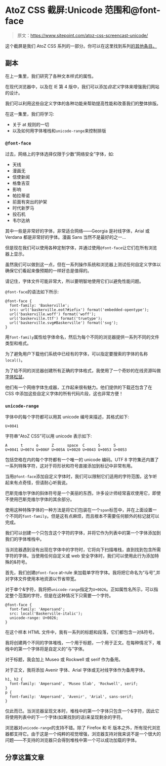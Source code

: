 # AtoZ CSS 截屏:Unicode 范围和@font-face

> 原文：<https://www.sitepoint.com/atoz-css-screencast-unicode/>

这个截屏是我们 AtoZ CSS 系列的一部分。你可以在这里找到系列[的其他条目。](https://www.sitepoint.com/blog/)

## 副本

在上一集里，我们研究了各种文本样式的属性。

在现代浏览器中，以及在 IE 第 4 版中，我们可以添加*自定义*字体来增强我们网站的设计。

我们可以利用这些自定义字体的各种功能来帮助提高性能和改善我们的整体排版。

在这一集里，我们将学习:

*   关于 at 规则的一切
*   以及如何用字体堆栈和`unicode-range`来控制排版

### `@font-face`

过去，网络上的字体选择仅限于少数“网络安全”字体，如:

*   天线
*   漫画无
*   信使新闻
*   格鲁吉亚
*   影响
*   帕拉蒂诺
*   前面有突出的护架
*   时代新罗马
*   投石机
*   韦尔达纳

其中一些是非常好的字体，非常适合网络——Georgia 是衬线字体，Arial 或 Verdana 都是非常好的字体。漫画 Sans 当然不是最好的之一…

但是现在我们可以使用各种定制字体，并通过使用`@font-face`让它们在所有浏览器上显示。

虽然我们可以做到这一点，但在一系列操作系统和浏览器上测试任何自定义字体以确保它们看起来像预期的一样好总是值得的。

请记住，字体文件可能非常大，所以要明智地使用它们以避免性能问题。

`@font-face`的语法如下所示:

```
@font-face {
  font-family: 'Baskerville';
  src: url('baskerville.eot?#iefix') format('embedded-opentype'); 
  url('baskerville.woff') format('woff'); 
  url('baskerville.ttf') format('truetype');
  url('baskerville.svg#Baskerville') format('svg');
}
```

用`font-family`属性给字体命名，然后为每个不同的浏览器提供一系列不同的文件类型和格式。

为了避免用户下载他们系统中已经有的字体，可以指定要搜索的字体的名称`local()`。

为了给不同的浏览器创建所有正确的字体格式，我使用了一个奇妙的在线资源叫做[字体松鼠](http://www.fontsquirrel.com/)。

他们有一个网络字体生成器，工作起来很有魅力。他们提供的下载还包含了在 CSS 中添加这些自定义字体的所有代码片段，这也非常方便！

### `unicode-range`

字体中的每个字符都可以用其 unicode 编号来描述，其格式如下:

```
U+0041
```

字符串“AtoZ CSS”可以用 unicode 表示如下:

```
A      t      o      Z      space  C      S      S
U+0041 U+0074 U+006F U+005A U+0020 U+0043 U+0053 U+0053 
```

包括空格在内的每个字符都有一个唯一的 unicode 编码。UTF 8 字符集还内置了一系列特殊字符，这对于将形状和符号直接添加到标记中非常有用。

当用`@font-face`添加自定义字体时，我们可以限制它们适用的字符范围，这乍听起来有点奇怪，但请耐心听我说。

巴斯克维尔字体的斜体符号是一个美丽的东西，许多设计师经常喜欢使用它，即使不使用巴斯克维尔字体的其余部分。

使用这种特殊字体的一种方法是将它们包装在一个`span`标签中，并在上面设置一个不同的`font-family`。但是这有点麻烦，而且根本不需要任何额外的标记就可以完成。

我们可以创建一个只包含这个字符的字体，并将它作为列表中的第一个字体添加到我们的字体堆栈中。

当浏览器遇到没有出现在字体中的字符时，它将向下扫描堆栈，直到找到包含所需字符的字体。当使用任何自定义或 web 安全字体时，我们可以使用此行为添加特殊的&符号。

首先，我们创建`@font-face` at-rule 来加载单字符字体。我将把它命名为“与号”,并对字体文件使用本地资源以节省带宽。

对于单个&字符，我将把`unicode-range`指定为`U+0026`。正如属性名所示，可以指定整个范围的字符，但是在这种情况下只需要一个字符。

```
@font-face {
  font-family: 'Ampersand';
  src: local('Baskerville-italic');
  unicode-range: U+0026;
}
```

在这个样本 HTML 文件中，我有一系列的标题和段落，它们都包含一对&符号。

我将创建两个不同的字体堆栈，一个用于标题，一个用于正文。在每种情况下，堆栈中的第一个字体将是自定义的“与”字体。

对于标题，我会加上 Museo 或 Rockwell 或 serif 作为备用。

对于正文，我将添加 Avenir 字体、Arial 字体或无衬线字体作为备用字体。

```
h1, h2 {
  font-family: 'Ampersand', 'Museo Slab', 'Rockwell', serif;
}
p {
  font-family: 'Ampersand', 'Avenir', 'Arial', sans-serif;
}
```

仅此而已。当浏览器呈现文本时，堆栈中的第一个字体只包含一个&字符，因此它将使用列表中的下一个字体(如果找到的话)来呈现剩余的字符。

浏览器对`unicode-range`的支持不错。除了 Firefox 和 IE 版本之外，所有现代浏览器都支持它。由于这是一个纯粹的视觉增强，浏览器支持对我来说不是一个很大的问题——不支持的浏览器只会得到堆栈中第一个可以成功加载的字体。

## 分享这篇文章